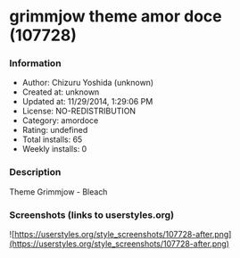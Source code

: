 # grimmjow theme amor doce (107728)

### Information
- Author: Chizuru Yoshida (unknown)
- Created at: unknown
- Updated at: 11/29/2014, 1:29:06 PM
- License: NO-REDISTRIBUTION
- Category: amordoce
- Rating: undefined
- Total installs: 65
- Weekly installs: 0


### Description
Theme Grimmjow - Bleach


### Screenshots (links to userstyles.org)
![https://userstyles.org/style_screenshots/107728-after.png](https://userstyles.org/style_screenshots/107728-after.png)


